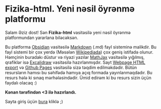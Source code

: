 # Fizika-html. Yeni nəsil öyrənmə platformu

Salam Əziz dost! Sən **Fizika-html** vasitəsilə yeni nəsil öyrənmə platformundan yararlana biləcəksən. 

Bu platforma [Obsidian](https://www.obsidian.md) vasitəsilə [Markdown](https://en.wikipedia.org/wiki/Markdown) (.md) fayl sisteminə malikdir. Bu fayl sistemi bir çox yerdə (Məsələn [Wikipediada](https://az.wikipedia.org/wiki/Ana_s%C9%99hif%C9%99)) çox geniş istifadə olunur. Həmçinin buradakı düstur və riyazi yazılar [MathJax](https://www.mathjax.org/) vasitəsilə yığılmış, qrafiklər isə [Excalidraw](https://excalidraw.com/) vasitəsilə hazırlanmışdır. Sayt  [Webpage HTML export](https://github.com/KosmosisDire/obsidian-webpage-export) və [Github Pages](https://pages.github.com/) vasitəsilə sizə təqdim edilməkdədir. Bütün resursların hamısı bu səhifədə hamıya açıq formada yayınlanmaqdadır.
Bu resurs hələ ki sınaq mərhələsindədir. Ümid edirəm ki bu resurs sizin üçün faydalı olacaq :)

**Kənan tərəfindən <3 ilə hazırlandı.**

Sayta giriş üçün [bura](https://kenan-e.github.io/fizika-html-resources/) kliklə ;)
